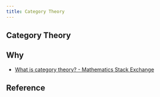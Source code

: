 ```yaml
---
title: Category Theory
---
```


## Category Theory

## Why
- [What is category theory? \- Mathematics Stack Exchange](https://math.stackexchange.com/questions/724302/what-is-category-theory)

## Reference
